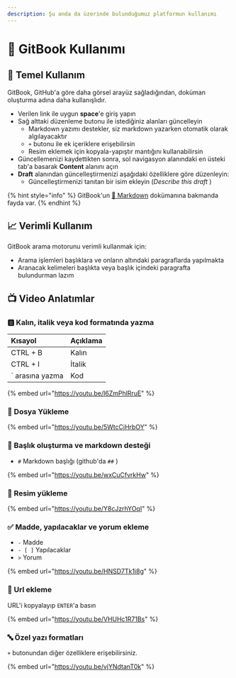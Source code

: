 ```yaml
---
description: Şu anda da üzerinde bulunduğumuz platformun kullanımı
---
```


# 📘 GitBook Kullanımı

## 🧱 Temel Kullanım

GitBook, GitHub'a göre daha görsel arayüz sağladığından, doküman oluşturma adına daha kullanışlıdır.

* Verilen link ile uygun **space**'e giriş yapın
* Sağ alttaki düzenleme butonu ile istediğiniz alanları güncelleyin
  * Markdown yazımı destekler, siz markdown yazarken otomatik olarak algılayacaktır
  * `+` butonu ile ek içeriklere erişebilirsin
  * Resim eklemek için kopyala-yapıştır mantığını kullanabilirsin
* Güncellemenizi kaydettikten sonra, sol navigasyon alanındaki en üsteki tab'a basarak **Content** alanını açın
* **Draft** alanından güncelleştirmenizi aşağıdaki özelliklere göre düzenleyin:
  * Güncelleştirmenizi tanıtan bir isim ekleyin \(_Describe this draft_ \)

{% hint style="info" %}
GitBook'un [📖 Markdown](https://docs.gitbook.com/content-editing/markdown) dokümanına bakmanda fayda var.
{% endhint %}

## 📈 Verimli Kullanım

GitBook arama motorunu verimli kullanmak için:

* Arama işlemleri başlıklara ve onların altındaki paragraflarda yapılmakta
* Aranacak kelimeleri başlıkta veya başlık içindeki paragrafta bulundurman lazım

## 📺 Video Anlatımlar

### 🅱 Kalın, italik veya kod formatında yazma

| Kısayol | Açıklama |
| :--- | :--- |
| CTRL + B | Kalın |
| CTRL + I | İtalik |
| \` arasına yazma | Kod |

{% embed url="https://youtu.be/I6ZmPhlRruE" %}

### 📁 Dosya Yükleme

{% embed url="https://youtu.be/5WtcCjHrbOY" %}

### 📑 Başlık oluşturma ve markdown desteği

* `#` Markdown başlığı \(github'da `##` \)

{% embed url="https://youtu.be/wxCuCfvrkHw" %}

### 🎴 Resim yükleme

{% embed url="https://youtu.be/Y8cJzrhYOqI" %}

### ✅ Madde, yapılacaklar ve yorum ekleme

* `-` Madde
* `- [ ]` Yapılacaklar
* `>` Yorum

{% embed url="https://youtu.be/HNSD7Tk1i8g" %}

### 🔗 Url ekleme

URL'i kopyalayıp `ENTER`'a basın

{% embed url="https://youtu.be/VHUHc1R71Bs" %}

### 🔤 Özel yazı formatları

`+` butonundan diğer özelliklere erişebilirsiniz.

{% embed url="https://youtu.be/vjYNdtanT0k" %}



